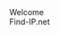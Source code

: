 <div class="findiptitle">Welcome</div><div id="findipwidget"></div><div class="findiplink" id="findipurl">Find-IP.net</a></div><script defer src="https://api.find-ip.net/widget.js?width=240&region=0&city=0&language=0&system=0&"></script>
